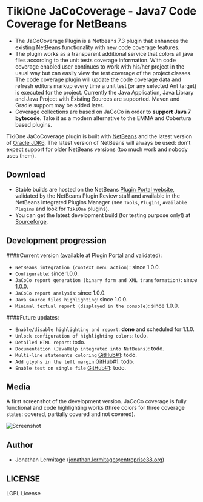 # TikiOne JaCoCoverage - Java7 Code Coverage for NetBeans

* The JaCoCoverage Plugin is a Netbeans 7.3 plugin that enhances the existing NetBeans functionality with new code coverage features.<br>
* The plugin works as a transparent additional service that colors all java files according to the unit tests coverage information. With code coverage enabled user continues to work with his/her project in the usual way but can easily view the test coverage of the project classes.<br>The code coverage plugin will update the code coverage data and refresh editors markup every time a unit test (or any selected Ant target) is executed for the project. Currently the Java Application, Java Library and Java Project with Existing Sources are supported. Maven and Gradle support may be added later.
* Coverage collections are based on JaCoCo in order to **support Java 7 bytecode**. Take it as a modern alternative to the EMMA and Cobertura based plugins.

TikiOne JaCoCoverage plugin is built with [NetBeans](http://netbeans.org) and the latest version of [Oracle JDK6](http://www.oracle.com/technetwork/java/javase/downloads/index.html). The latest version of NetBeans will always be used: don't expect support for older NetBeans versions (too much work and nobody uses them).

## Download

* Stable builds are hosted on the NetBeans [Plugin Portal website](http://plugins.netbeans.org/plugin/48570/tikione-jacocoverage), validated by the NetBeans Plugin Review staff and available in the NetBeans integrated Plugins Manager (see ``Tools``, ``Plugins``, ``Available Plugins`` and look for ``TikiOne`` plugins).
* You can get the latest development build (for testing purpose only!) at [Sourceforge](https://sourceforge.net/projects/nbjacoco/files/latest_dev_build/).

## Development progression

####Current version (available at Plugin Portal and validated):

* ``NetBeans integration (context menu action)``: since 1.0.0.
* ``Configurable``: since 1.0.0.
* ``JaCoCo report generation (binary form and XML transformation)``: since 1.0.0.
* ``JaCoCo report analysis``: since 1.0.0.
* ``Java source files highlighting``: since 1.0.0.
* ``Minimal textual report (displayed in the console)``: since 1.0.0.

####Future updates:

* ``Enable/disable highlighting and report``: **done** and scheduled for 1.1.0.
* ``Unlock configuration of highlighting colors``: todo.
* ``Detailed HTML report``: todo.
* ``Documentation (JavaHelp integrated into NetBeans)``: todo.
* ``Multi-line statements coloring`` [GitHub#1](https://github.com/jonathanlermitage/tikione-jacocoverage/issues/1): todo.
* ``Add glyphs in the left margin`` [GitHub#1](https://github.com/jonathanlermitage/tikione-jacocoverage/issues/1): todo.
* ``Enable test on single file`` [GitHub#1](https://github.com/jonathanlermitage/tikione-jacocoverage/issues/1): todo.

## Media

A first screenshot of the development version. JaCoCo coverage is fully functional and code highlighting works (three colors for three coverage states: covered, partially covered and not covered).

![Screenshot](http://netbeanscolors.org/files/jacococoverage_2.png)

## Author
* Jonathan Lermitage (<jonathan.lermitage@entreprise38.org>)

## LICENSE

LGPL License